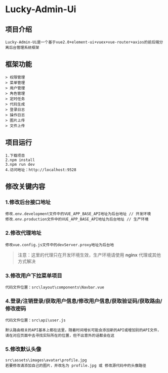 # Lucky-Admin-Ui

## 项目介绍
    Lucky-Admin-Ui是一个基于vue2.0+element-ui+vuex+vue-router+axios的前后端分离后台管理系统框架
## 框架功能
    > 权限管理
    > 菜单管理
    > 用户管理
    > 角色管理
    > 定时任务
    > 代码生成
    > 登录日志
    > 操作日志
    > 图片上传
    > 文件上传
## 项目运行
    1.下载项目
    2.npm install
    3.npm run dev
    4.访问地址：http://localhost:9528

## 修改关键内容
### 1.修改后台接口地址
    修改.env.development文件中的VUE_APP_BASE_API地址为后台地址 // 开发环境
    修改.env.production文件中的VUE_APP_BASE_API地址为后台地址 // 生产环境
### 2.修改代理地址
    修改vue.config.js文件中的devServer.proxy地址为后台地

> 注意：这里的代理只在开发环境生效，生产环境请使用 **nginx** 代理或其他方式解决
### 3.修改用户下拉菜单项目
    代码文件位置：src\layout\components\Navbar.vue
### 4.登录/注销登录/获取用户信息/修改用户信息/获取验证码/获取路由/修改密码
    代码文件位置：src\api\user.js
    
    默认路由相关的API基本上都在这里，随着时间增长可能会添加新的API或增加别的API文件，请在对应页面中去寻找实际所在的位置，但不出意外的话都会在这
### 5.修改默认头像
    src\assets\images\avatar\profile.jpg
    若要修改请添加自己的图片，并改名为 profile.jpg 或 修改源代码中的头像路径
